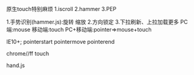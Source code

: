 原生touch特别麻烦
1.iscroll
2.hammer
3.PEP

1.手势识别(hammer.js):旋转 缩放
2.方向锁定
3.下拉刷新、上拉加载更多
PC端:mouse
移动端:touch
PC+移动端:pointer=>mouse+touch

IE10+;
pointerstart
pointermove
pointerend

chrome//ff
touch

hand.js
